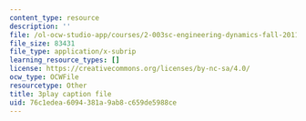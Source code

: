 ```yaml
---
content_type: resource
description: ''
file: /ol-ocw-studio-app/courses/2-003sc-engineering-dynamics-fall-2011/76c1edea6094381a9ab8c659de5988ce_zhk9xLjrmi4.srt
file_size: 83431
file_type: application/x-subrip
learning_resource_types: []
license: https://creativecommons.org/licenses/by-nc-sa/4.0/
ocw_type: OCWFile
resourcetype: Other
title: 3play caption file
uid: 76c1edea-6094-381a-9ab8-c659de5988ce
---
```


